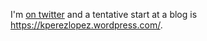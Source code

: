 I'm [on twitter](https://twitter.com/kmgpl) and a tentative start at a blog is https://kperezlopez.wordpress.com/.